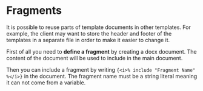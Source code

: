 # Fragments

It is possible to reuse parts of template documents in other templates. For example, the client
may want to store the header and footer of the templates in a separate file in order to make it
easier to change it.

First of all you need to **define a fragment** by creating a docx document. The content of the 
document will be used to include in the main document.

Then you can include a fragment by writing `{<i>% include "Fragment Name" %</i>}` in the document.
The fragment name must be a string literal meaning it can not come from a variable.


